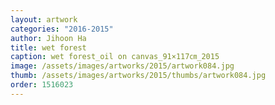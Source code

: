 ```yaml
---
layout: artwork
categories: "2016-2015"
author: Jihoon Ha
title: wet forest
caption: wet forest_oil on canvas_91×117㎝_2015
image: /assets/images/artworks/2015/artwork084.jpg
thumb: /assets/images/artworks/2015/thumbs/artwork084.jpg
order: 1516023
---
```

